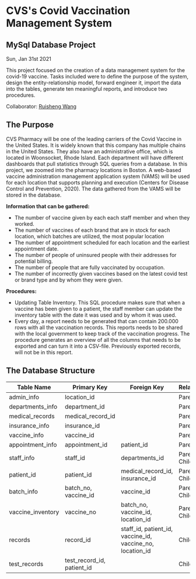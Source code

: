 # CVS's Covid Vaccination Management System
## MySql Database Project

Sun, Jan 31st 2021

This project focused on the creation of a data management system for the covid-19 vaccine. Tasks included were to define the purpose of the system, design the entity-relationship model, forward engineer it, import the data into the tables, generate ten meaningful reports, and introduce two procedures. 

Collaborator: [Ruisheng Wang](https://github.com/rishonwang) 

## The Purpose

CVS Pharmacy will be one of the leading carriers of the Covid Vaccine in the United States. It is widely known that this company has multiple chains in the United States. They also have an administrative office, which is located in Woonsocket, Rhode Island. Each department will have different dashboards that pull statistics through SQL queries from a database. In this project, we zoomed into the pharmacy locations in Boston. A web-based vaccine administration management application system (VAMS) will be used for each location that supports planning and execution (Centers for Disease Control and Prevention, 2020). The data gathered from the VAMS will be stored in the database.

**Information that can be gathered:**
-  The number of vaccine given by each each staff member and when they worked. 
-  The number of vaccines of each brand that are in stock for each location, which batches are utilized, the most popular location 
-  The number of appointment scheduled for each location and the earliest appointment date. 
-  The number of people of uninsured people with their addresses for potential billing. 
-  The number of people that are fully vaccinated by occupation. 
-  The number of incorrectly given vaccines based on the latest covid test or brand type and by whom they were given. 

**Procedures:**
- Updating Table Inventory. This SQL procedure makes sure that when a vaccine has been given to a patient, the staff member can update the inventory table with the date it was used and by whom it was used. 
- Every day, a report needs to be generated that can contain 200.000 rows with all the vaccination records. This reports needs to be shared with the local government to keep track of the vaccination progress. The procedure generates an overview of all the columns that needs to be exported and can turn it into a CSV-file. Previously exported records, will not be in this report. 

## The Database Structure 

| Table Name  | Primary Key | Foreign Key | Relationship |
| ------------- | ------------- | ------------- | ------------- |
| admin_info  | location_id	  | | Parent
| departments_info  | department_id | | Parent
| medical_records | medical_record_id | | Parent
| insurance_info | insurance_id | | Parent 
| vaccine_info | vaccine_id | | Parent
| appointment_info | appointment_id	 | patient_id | Parent
| staff_info |staff_id | departments_id | Parent / Child
| patient_id | patient_id | medical_record_id, insurance_id | Parent / Child
| batch_info | batch_no, vaccine_id | vaccine_id | Parent / Child
| vaccine_inventory | vaccine_no | batch_no, vaccine_id, location_id | Parent / Child
| records | record_id | staff_id, patient_id, vaccine_id, vaccine_no, location_id | Child
| test_records | test_record_id, patient_id | | Child


